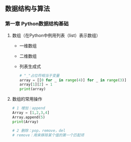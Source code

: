 ## 数据结构与算法

### 第一章 Python数据结构基础

1. 数组（在Python中例用列表（list）表示数组）

   - 一维数组

   - 二维数组

   - 列表生成式

     ```python
     # "_"占位符相当于变量
     array = [[0 for _ in range(4)] for _ in range(3)]
     array[1][2] = 1
     print(array)
     ```

2. 数组的常用操作

   ```python
   # 1 增加：append
   Array = [1,2,3,4]
   Array.append(5)
   print(Array)
   
   # 2 删除：pop，remove，del
   # remove：用来移除某个值的第一个匹配项
   
   ```

   